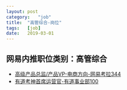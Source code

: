 ```yaml
---
layout:	post
category:	"job"
title:	"高管综合-岗位"
tags:	[job]
date:	2019-03-01
---
```

## 网易内推职位类别：高管综合
- [高级产品总监/产品VP-电商方向-网易考拉344](http://mobile.bole.netease.com/bole/boleDetail?id=13107&employeeId=346f03c3cda5f04c&key=all)
- [有道考神首席运营官-有道事业部100](http://mobile.bole.netease.com/bole/boleDetail?id=8707&employeeId=346f03c3cda5f04c&key=all)
